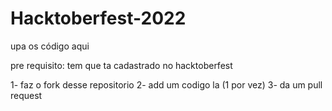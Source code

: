 # Hacktoberfest-2022

upa os código aqui

pre requisito: tem que ta cadastrado no hacktoberfest

1- faz o fork desse repositorio
2- add um codigo la (1 por vez)
3- da um pull request
